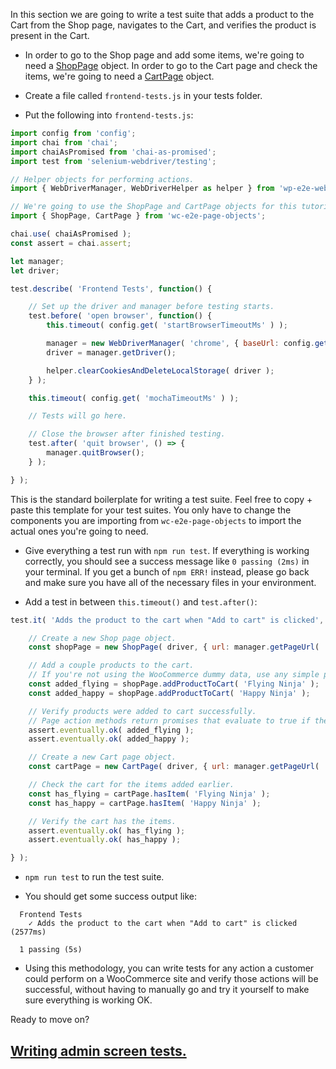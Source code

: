 In this section we are going to write a test suite that adds a product to the Cart from the Shop page, navigates to the Cart, and verifies the product is present in the Cart.

- In order to go to the Shop page and add some items, we're going to need a [ShopPage](module-ShopPage.html) object. In order to go to the Cart page and check the items, we're going to need a [CartPage](module-CartPage.html) object.

- Create a file called `frontend-tests.js` in your tests folder.

- Put the following into `frontend-tests.js`:

```javascript
import config from 'config';
import chai from 'chai';
import chaiAsPromised from 'chai-as-promised';
import test from 'selenium-webdriver/testing';

// Helper objects for performing actions.
import { WebDriverManager, WebDriverHelper as helper } from 'wp-e2e-webdriver';

// We're going to use the ShopPage and CartPage objects for this tutorial.
import { ShopPage, CartPage } from 'wc-e2e-page-objects';

chai.use( chaiAsPromised );
const assert = chai.assert;

let manager;
let driver;

test.describe( 'Frontend Tests', function() {

	// Set up the driver and manager before testing starts.
	test.before( 'open browser', function() {
		this.timeout( config.get( 'startBrowserTimeoutMs' ) );

		manager = new WebDriverManager( 'chrome', { baseUrl: config.get( 'url' ) } );
		driver = manager.getDriver();

		helper.clearCookiesAndDeleteLocalStorage( driver );
	} );

	this.timeout( config.get( 'mochaTimeoutMs' ) );

	// Tests will go here.

	// Close the browser after finished testing.
	test.after( 'quit browser', () => {
		manager.quitBrowser();
	} );

} );
```

This is the standard boilerplate for writing a test suite. Feel free to copy + paste this template for your test suites. You only have to change the components you are importing from `wc-e2e-page-objects` to import the actual ones you're going to need.

- Give everything a test run with `npm run test`. If everything is working correctly, you should see a success message like `0 passing (2ms)` in your terminal. If you get a bunch of `npm ERR!` instead, please go back and make sure you have all of the necessary files in your environment.

- Add a test in between `this.timeout()` and `test.after()`:

```javascript
test.it( 'Adds the product to the cart when "Add to cart" is clicked', () => {

	// Create a new Shop page object. 
	const shopPage = new ShopPage( driver, { url: manager.getPageUrl( '/shop' ) } );

	// Add a couple products to the cart.
	// If you're not using the WooCommerce dummy data, use any simple products on your shop's first page.
	const added_flying = shopPage.addProductToCart( 'Flying Ninja' );
	const added_happy = shopPage.addProductToCart( 'Happy Ninja' );

	// Verify products were added to cart successfully.
	// Page action methods return promises that evaluate to true if the action is performed successfully.
	assert.eventually.ok( added_flying );
	assert.eventually.ok( added_happy );

	// Create a new Cart page object.
	const cartPage = new CartPage( driver, { url: manager.getPageUrl( '/cart' ) } );

	// Check the cart for the items added earlier.
	const has_flying = cartPage.hasItem( 'Flying Ninja' );
	const has_happy = cartPage.hasItem( 'Happy Ninja' );

	// Verify the cart has the items.
	assert.eventually.ok( has_flying );
	assert.eventually.ok( has_happy );

} );
```

- `npm run test` to run the test suite.

- You should get some success output like:

```
  Frontend Tests
    ✓ Adds the product to the cart when "Add to cart" is clicked (2577ms)

  1 passing (5s)
```

- Using this methodology, you can write tests for any action a customer could perform on a WooCommerce site and verify those actions will be successful, without having to manually go and try it yourself to make sure everything is working OK.

Ready to move on?

## [Writing admin screen tests.](tutorial-admin-test.html)

